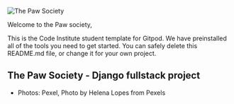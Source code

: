![The Paw Society](https://github.com/kervo/fullstack-milestone/blob/master/redme_files/wireframe.png "Wireframe")

Welcome to the Paw society,

This is the Code Institute student template for Gitpod. We have preinstalled all of the tools you need to get started. You can safely delete this README.md file, or change it for your own project.

## The Paw Society - Django fullstack project


* Photos: Pexel, Photo by Helena Lopes from Pexels

